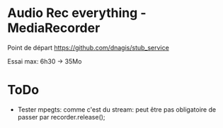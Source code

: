 # Audio Rec everything - MediaRecorder

Point de départ https://github.com/dnagis/stub_service 

Essai max: 6h30 -> 35Mo

# ToDo


* Tester mpegts: comme c'est du stream: peut être pas obligatoire de passer par recorder.release();


 
 


